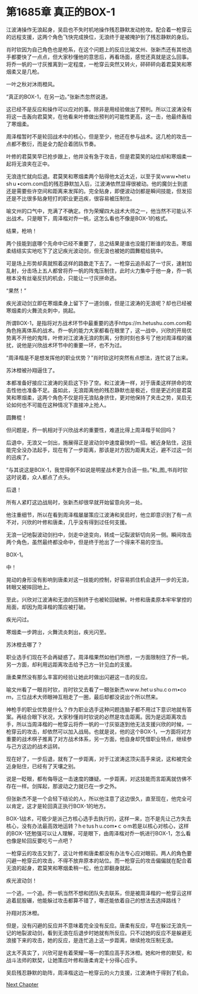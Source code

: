 # 第1685章 真正的BOX-1

江波涛操作无浪起身，吴启也不失时机地操作残忍静默发动抢攻。配合着一枪穿云的远程支援，这两个角色飞快完成换位，无浪终于是被掩护到了残忍静默的身后。

肖时钦因为自己角色也是枪系，在这个问题上的反应比喻文州、张新杰还有其他选手都要快了一点点，但大家秒懂他的意思后，再看场面，感觉还真就是这么回事。将乔一帆的一寸灰推离到一定程度，一枪穿云突然又转火，砰砰砰向着君莫笑和寒烟柔又是几枪。

一叶之秋对沐雨橙风。

“真正的BOX-1，在另一边。”张新杰忽然说道。

这已经不是反应和操作可以应对的事。除非是用经验做出了预判。所以江波涛没有将这一击轰向君莫笑，在他看来叶修做出预判的可能性更高，这一击，他最终轰给了寒烟柔。

周泽楷暂时不是轮回战术中的核心，但是至少，他还在参与战术。这几枪的攻击一点都不敷衍，而是全力配合着团队节奏。

叶修的君莫笑早已抢步跟上，他并没有急于攻击，但是君莫笑的站位却和寒烟柔一起将无浪夹在正中。

无浪连忙就向后退。君莫笑和寒烟柔两个贴得他太近太近，以至于吴ｗwｗ•hetｕshｕ•coｍ.com启的残忍静默加入后，江波涛依然显得很被动。他的魔剑士到底还是需要些许空间和距离来发挥的。完全贴身，即便波动剑都是瞬间技能，但发招还是不比很多贴身短打的职业更迅疾，很容易被压制住。

喻文州的口气中，充满了不确定。作为荣耀四大战术大师之一，他当然不可能认不出战术。只是眼下，周泽楷对乔一帆，这怎么看也不像是BOX-1的格式。

结果，枪响！

两个技能到底哪个先命中已经不重要了，总之结果是谁也没能打断谁的攻击。寒烟柔结结实实地吃下了这记疾光波动剑，但无浪也被她的圆舞棍给挑中。

可是场上形势却真就照着这样的路数走下去了。一枪穿云追杀起了一寸灰，速射加乱射，分击场上五人都曾将乔一帆的阵鬼压制住，此时火力集中于他一身，乔一帆根本没有丝毫反抗的机会，只能让一寸灰拼命逃。

“果然！”

疾光波动剑立即在寒烟柔身上留下了一道剑痕，但是江波涛的无浪呢？却也已经被寒烟柔的火舞流炎刺中，挑起。

所谓BOX-1，是指将对方战术环节中最重要的选手https://m.hetushu.com.com和角色拖离体系的战术。乔一帆的能力大家都看在眼里了，这一战中，兴欣的开局优势离不开他的鬼阵，叶修对江波涛无浪的割离，分割时刻也多亏了他对周泽楷的骚扰，说他是兴欣战术环节中的重要一环，也不为过。

“周泽楷是不是想发挥他的职业优势？”肖时钦这时突然有点想法，连忙说了出来。

苏沐橙被孙翔逼住了。

本都准备好接应江波涛的吴启这下扑了空。和江波涛一样，对于唐柔这样拼命的攻击性他也准备不足。虽如此，无浪距离他的残忍静默也是极近，但是更近的是君莫笑和寒烟柔，这两个角色不仅是将无浪贴身挤住，更对他保持了夹击之势，吴启无论如何也不可能在这种情况下直接冲上抢人。

圆舞棍！

但问题是，乔一帆相对于兴欣战术的重要性，难道比得上周泽楷于轮回吗？

后退中，无浪又一剑出，施展得正是波动剑中速度最快的一招。被近身贴住，这技能完全没办法起手，现在有了一步距离，那该是对方因为距离太近，避不过这一剑的迅疾了。

“与其说这是BOX-1，我觉得倒不如说是明星战术更为合适一些。”和_图_书肖时钦这时说着，众人都点了点头。

后退！

所有人紧盯这边战局时，张新杰却很早就开始留意向另一处。

他注重细节，所以在看到周泽楷屡屡策应江波涛和吴启时，他立即意识到了有一点不对，兴欣的叶修和唐柔，几乎没有得到过任何支援。

无浪一记地裂波动剑扫中，剑走中途变向，转成一记裂波斩切向另一侧。瞬间攻击两个角色，虽然最终都没命中，但是终于抢出了一个得来不易的空当。

BOX-1。

中！

晃动的身形没有影响到唐柔对这一技能的控制，好容易抓住机会退开一步的无浪，转眼又被摔回地上。

至此，兴欣对江波涛和无浪的压制终于也被轮回破解。叶修和唐柔原本牢牢掌控的局面，却因为周泽楷的策应被打破。

疾光闪过。

寒烟柔一步跨出，火舞流炎刺出，疾光闪至。

苏沐橙去哪了？

职业选手们现在不会再疑惑了。周泽楷果然如他们所想，一方面限制住了乔一帆，另一方面，却利用远距离攻击给予己方一针见血的支援。

唐柔果然没有那么丰富的经验让她此时做出闪避这一击的反应。

喻文州看了一眼肖时钦，肖时钦又去看了一眼张新杰ｗwｗ.hetｕshu.cｏｍ•coｍ，三位战术大师眼神互相走了一圈，最后却都没说出个所以然来。

神枪手的职业优势是什么？作为职业选手这种问题连脑子都不用过下意识地就有答案。再结合眼下状况，大家秒懂肖时钦说的必然是攻击距离。因为是远距离攻击手，所以当周泽楷的一枪穿云将乔一帆的一寸灰驱逐到他无法支援兴欣的时候，一枪穿云的攻击，却依然可以加入战局。也就是说，他的这个BOX-1，一方面将对方重要的战术棋子推离了对方战术体系，另一方面，他自身却凭借职业特点，继续参与己方这边的战术运转。

现在好了，一步后退，就有了一步距离，对于江波涛这顶尖高手来说，这和被完全近身贴住，已经有了天壤之别。

说是一眨眼，都有侮辱这一击速度的嫌疑。一步距离，对这技能而言距离就仿佛不存在一样。剑挥起，那波动之力就已在一步之外。

但张新杰不是一个会轻下结论的人，所以他注意了这边很久，直至现在，他完全可以肯定，这才是轮回真正执行BOX-1的地方。

BOX-1战术，可极少是派己方核心选手去执行的，这样一来，岂不是先让己方失去核心，没有办法最高效地运转？hｅtusｈu.com•ｃｏm若是以核心对核心，这样的BOX-1还勉强可以让人理解，可是眼下，由周泽楷对乔一帆进行BOX-1，怎么看也像是轮回反要吃亏一点吧？

一枪穿云的攻击又到了，这让叶修和唐柔都没有办法专心应对眼前。两人的角色要闪避一枪穿云的攻击，不得不放弃原本的站位。而一枪穿云的攻击偏偏就在配合着无浪的起身，君莫笑和寒烟柔稍一松，他立即翻身就起。

疾光波动剑！

一个逃，一个追。乔一帆当然不想和团队失去联系，但是被周泽楷的一枪穿云这样追着屁股碾，他能躲过攻击都算不错了，哪还能依着自己的想法去选择路线？

孙翔对苏沐橙。

但是，没有闪避的反应并不意味着完全没有反应。唐柔有反应，早在躲过无浪先一记的地裂波动剑，看到无浪在后退步时她就有所反应。只不过她的反应不是躲避无浪接下来的攻击，她的反应，是连忙追上这一步距离，继续抢攻压制无浪。

这太不真实了，兴欣可是有着荣耀一等一的策应高手苏沐橙。她和叶修的默契，和战斗法师的默契，让她策应叶修和唐柔肯定十分得心应手。

吴启残忍静默的助阵，周泽楷这边一枪穿云的火力支援，江波涛终于得到了机会。



[Next Chapter](%E7%AC%AC1686%E7%AB%A0%20%E6%9C%80%E9%80%8A%E7%9A%84%E9%82%A3%E4%B8%AA.md)